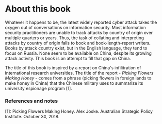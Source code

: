 # About this book
Whatever it happens to be, the latest widely reported cyber attack takes the oxygen out of conversations on information security. 
Most information security practitioners are unable to track attacks by country of origin over multiple quarters or years. 
Thus, the task of collating and interpreting attacks by country of origin falls to book and book-length-report writers. 
Books by attack country exist, but in the English language, they tend to focus on Russia.
None seem to be available on China, despite its growing attack activity. 
This book is an attempt to fill that gap on China.

The title of this book is inspired by a report on China's infilitration of international research universities. 
The title of the report - *Picking Flowers Making Honey* - comes from a phrase (picking flowers in foreign lands to make honey in China) that the Chinese military uses to summarize its university espionage program \[1\].

### References and notes
\[1\]: Picking Flowers Making Honey. Alex Joske. Australian Strategic Policy Institute. October 30, 2018.
